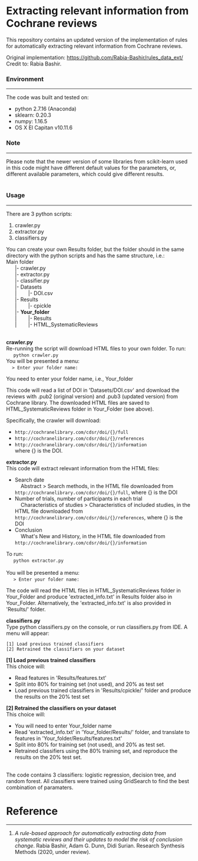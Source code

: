 # Extracting relevant information from Cochrane reviews
This repository contains an updated version of the implementation of rules for automatically extracting relevant information from Cochrane reviews. 

Original implementation: https://github.com/Rabia-Bashir/rules_data_ext/  
Credit to: Rabia Bashir.

### Environment
---
The code was built and tested on:
* python 2.7.16 (Anaconda)
* sklearn: 0.20.3
* numpy: 1.16.5
* OS X El Capitan v10.11.6

### Note
---
Please note that the newer version of some libraries from scikit-learn used in this code might have different default values for the parameters, or, different available parameters, which could give different results.<br />
<br />
### Usage
---
There are 3 python scripts:
1. crawler.py<br />
2. extractor.py<br />
3. classifiers.py<br />

You can create your own Results folder, but the folder should in the same directory with the python scripts and has the same structure, i.e.:
<br />
Main folder<br />
&nbsp;&nbsp;&nbsp;&nbsp;&nbsp;&nbsp;|- crawler.py<br />
&nbsp;&nbsp;&nbsp;&nbsp;&nbsp;&nbsp;|- extractor.py <br />
&nbsp;&nbsp;&nbsp;&nbsp;&nbsp;&nbsp;|- classifier.py <br />
&nbsp;&nbsp;&nbsp;&nbsp;&nbsp;&nbsp;|- Datasets <br />
&nbsp;&nbsp;&nbsp;&nbsp;&nbsp;&nbsp;|&nbsp;&nbsp;&nbsp;&nbsp;&nbsp;&nbsp;&nbsp;&nbsp;|- DOI.csv <br />
&nbsp;&nbsp;&nbsp;&nbsp;&nbsp;&nbsp;|- Results <br />
&nbsp;&nbsp;&nbsp;&nbsp;&nbsp;&nbsp;|&nbsp;&nbsp;&nbsp;&nbsp;&nbsp;&nbsp;&nbsp;&nbsp;|- cpickle <br />
&nbsp;&nbsp;&nbsp;&nbsp;&nbsp;&nbsp;|- **Your_folder** <br />
&nbsp;&nbsp;&nbsp;&nbsp;&nbsp;&nbsp;|&nbsp;&nbsp;&nbsp;&nbsp;&nbsp;&nbsp;&nbsp;&nbsp;|- Results <br />
&nbsp;&nbsp;&nbsp;&nbsp;&nbsp;&nbsp;|&nbsp;&nbsp;&nbsp;&nbsp;&nbsp;&nbsp;&nbsp;&nbsp;|- HTML_SystematicReviews <br /><br />

**crawler.py**<br />
Re-running the script will download HTML files to your own folder. To run:<br />
&nbsp;&nbsp;&nbsp;&nbsp; ```python crawler.py``` <br />
You will be presented a menu:<br />
&nbsp;&nbsp;&nbsp;&nbsp;```> Enter your folder name:```<br />

You need to enter your folder name, i.e., Your_folder<br />

This code will read a list of DOI in 'Datasets/DOI.csv' and download the reviews with .pub2 (original version) and .pub3 (updated version) from Cochrane library. The downloaded HTML files are saved to HTML_SystematicReviews folder in Your_Folder (see above).<br />

Specifically, the crawler will download:<br />
- ```http://cochranelibrary.com/cdsr/doi/{}/full```<br />
- ```http://cochranelibrary.com/cdsr/doi/{}/references```<br />
- ```http://cochranelibrary.com/cdsr/doi/{}/information```<br />
where {} is the DOI.<br />


**extractor.py**<br />
This code will extract relevant information from the HTML files:
- Search date<br />
&nbsp;&nbsp;&nbsp;&nbsp;Abstract > Search methods, in the HTML file downloaded from ```http://cochranelibrary.com/cdsr/doi/{}/full```, where {} is the DOI<br />
- Number of trials, number of participants in each trial<br />
&nbsp;&nbsp;&nbsp;&nbsp;Characteristics of studies > Characteristics of included studies, in the HTML file downloaded from ```http://cochranelibrary.com/cdsr/doi/{}/references```, where {} is the DOI<br />
- Conclusion<br />
&nbsp;&nbsp;&nbsp;&nbsp;What's New and History, in the HTML file downloaded from ```http://cochranelibrary.com/cdsr/doi/{}/information```<br />

To run:<br />
&nbsp;&nbsp;&nbsp;&nbsp; ```python extractor.py``` <br /><br />
You will be presented a menu:<br />
&nbsp;&nbsp;&nbsp;&nbsp; ```> Enter your folder name:``` <br />

The code will read the HTML files in HTML_SystematicReviews folder in Your_Folder and produce 'extracted_info.txt' in Results folder also in Your_Folder. Alternatively, the 'extracted_info.txt' is also provided in 'Results/' folder.<br />

**classifiers.py**<br />
Type   python classifiers.py    on the console, or run classifiers.py from IDE. A menu will appear:
```
[1] Load previous trained classifiers
[2] Retrained the classifiers on your dataset
```
**[1] Load previous trained classifiers**<br />
This choice will:<br />
- Read features in 'Results/features.txt'<br />
- Split into 80% for training set (not used), and 20% as test set<br />
- Load previous trained classifiers in 'Results/cpickle/' folder and produce the results on the 20% test set<br />

**[2] Retrained the classifiers on your dataset**<br />
This choice will:<br />
- You will need to enter Your_folder name<br />
- Read 'extracted_info.txt' in 'Your_folder/Results/' folder, and translate to features in 'Your_folder/Results/features.txt'<br />
- Split into 80% for training set (not used), and 20% as test set.<br />
- Retrained classifiers using the 80% training set, and reproduce the results on the 20% test set.<br /><br />


The code contains 3 classifiers: logistic regression, decision tree, and random forest. All classifiers were trained using GridSearch to find the best combination of paramaters.



# Reference
---
1. *A rule-based approach for automatically extracting data from systematic reviews and their updates to model the risk of conclusion change*. Rabia Bashir, Adam G. Dunn, Didi Surian. Research Synthesis Methods (2020, under review).
